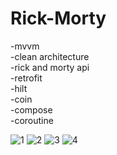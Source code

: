 # Rick-Morty
-mvvm <br/>
-clean architecture <br/>
-rick and morty api <br/>
-retrofit <br/>
-hilt <br/>
-coin <br/>
-compose <br/>
-coroutine <br/>


![1](https://user-images.githubusercontent.com/66000826/206928193-fc4db06f-6841-4cac-b246-a383034fb840.PNG)
![2](https://user-images.githubusercontent.com/66000826/206928197-f6861cf4-4e3a-4dbb-996d-3603383226cc.PNG)
![3](https://user-images.githubusercontent.com/66000826/206928201-c773dd09-a6e9-4555-a3ed-9aea8be9656a.PNG)
![4](https://user-images.githubusercontent.com/66000826/206928209-b94b9221-71e8-4623-9d06-c6a611fd3320.PNG)
